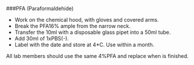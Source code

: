 ###PFA (Paraformaldehide)
 
 * Work on the chemical hood, with gloves and covered arms.  
 * Break the PFA16% ample from the narrow neck. 
 * Transfer the 10ml with a disposable glass pipet into a 50ml tube.  
 * Add 30ml of 1xPBS(-).  
 * Label with the date and store at 4*C. Use within a month.  
 
 All lab members should use the same 4%PFA and replace when is finished.